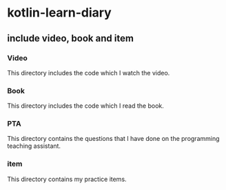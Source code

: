 # kotlin-learn-diary
## include video, book and item
### Video
This directory includes the code which I watch the video.
### Book
This directory includes the code which I read the book.
### PTA
This directory contains the questions that I have done on the programming teaching assistant.
### item
This directory contains my practice items.
